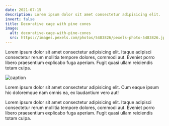 ```yaml
---
date: 2021-07-15
description: Lorem ipsum dolor sit amet consectetur adipisicing elit.
invert: false
title: Decorative cage with pine cones
image:
  alt: decorative-cage-with-pine-cones
  src: https://images.pexels.com/photos/5483826/pexels-photo-5483826.jpeg?w=640
---
```


Lorem ipsum dolor sit amet consectetur adipisicing elit. Itaque adipisci consectetur rerum mollitia tempore dolores, commodi aut. Eveniet porro libero praesentium explicabo fuga aperiam. Fugit quasi ullam reiciendis totam culpa.

![caption](https://images.pexels.com/photos/5483826/pexels-photo-5483826.jpeg?w=640)

Lorem ipsum dolor sit amet consectetur adipisicing elit. Cum eaque ipsum hic doloremque nam omnis ea, ex laudantium vero aut!

Lorem ipsum dolor sit amet consectetur adipisicing elit. Itaque adipisci consectetur rerum mollitia tempore dolores, commodi aut. Eveniet porro libero praesentium explicabo fuga aperiam. Fugit quasi ullam reiciendis totam culpa.
